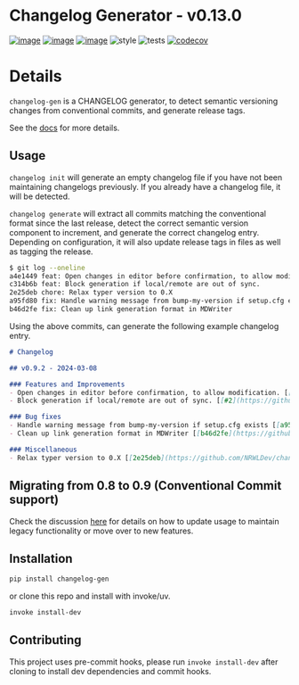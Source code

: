 # Changelog Generator - v0.13.0
[![image](https://img.shields.io/pypi/v/changelog_gen.svg)](https://pypi.org/project/changelog_gen/)
[![image](https://img.shields.io/pypi/l/changelog_gen.svg)](https://pypi.org/project/changelog_gen/)
[![image](https://img.shields.io/pypi/pyversions/changelog_gen.svg)](https://pypi.org/project/changelog_gen/)
![style](https://github.com/NRWLDev/changelog-gen/actions/workflows/style.yml/badge.svg)
![tests](https://github.com/NRWLDev/changelog-gen/actions/workflows/tests.yml/badge.svg)
[![codecov](https://codecov.io/gh/NRWLDev/changelog-gen/branch/main/graph/badge.svg)](https://codecov.io/gh/NRWLDev/changelog-gen)

# Details

`changelog-gen` is a CHANGELOG generator, to detect semantic versioning changes
from conventional commits, and generate release tags.

See the [docs](https://nrwldev.github.io/changelog-gen) for more details.

## Usage

`changelog init` will generate an empty changelog file if you have not been
maintaining changelogs previously. If you already have a changelog file, it
will be detected.

`changelog generate` will extract all commits matching the conventional format
since the last release, detect the correct semantic version component to
increment, and generate the correct changelog entry. Depending on
configuration, it will also update release tags in files as well as tagging the
release.

```bash
$ git log --oneline
a4e1449 feat: Open changes in editor before confirmation, to allow modification.
c314b6b feat: Block generation if local/remote are out of sync.
2e25deb chore: Relax typer version to 0.X
a95fd80 fix: Handle warning message from bump-my-version if setup.cfg exists
b46d2fe fix: Clean up link generation format in MDWriter
```

Using the above commits, can generate the following example changelog entry.

```md
# Changelog

## v0.9.2 - 2024-03-08

### Features and Improvements
- Open changes in editor before confirmation, to allow modification. [[#1](https://github.com/NRWLDev/changelog-gen/issues/1)] [[a4e1449](https://github.com/NRWLDev/changelog-gen/commit/a4e1449bf44f370c671cc679d4bf9cfd75e68cbf)]
- Block generation if local/remote are out of sync. [[#2](https://github.com/NRWLDev/changelog-gen/issues/2)] [[c314b6b](https://github.com/NRWLDev/changelog-gen/commit/c314b6b8a32f4ce5c05869f0accd24bb4e6097f2)]

### Bug fixes
- Handle warning message from bump-my-version if setup.cfg exists [[a95fd80](https://github.com/NRWLDev/changelog-gen/commit/a95fd80d939985ab4b51a864676dda234e345d47)]
- Clean up link generation format in MDWriter [[b46d2fe](https://github.com/NRWLDev/changelog-gen/commit/b46d2fe6fba5a170f25dffbf8697868d14a4e73e)]

### Miscellaneous
- Relax typer version to 0.X [[2e25deb](https://github.com/NRWLDev/changelog-gen/commit/2e25deb902710343a0f85f40323762752eef4a45)]
```

## Migrating from 0.8 to 0.9 (Conventional Commit support)
Check the discussion
[here](https://github.com/EdgyEdgemond/changelog-gen/discussions/98) for
details on how to update usage to maintain legacy functionality or move over to
new features.

## Installation

```bash
pip install changelog-gen
```

or clone this repo and install with invoke/uv.

```bash
invoke install-dev
```

## Contributing

This project uses pre-commit hooks, please run `invoke install-dev` after
cloning to install dev dependencies and commit hooks.
